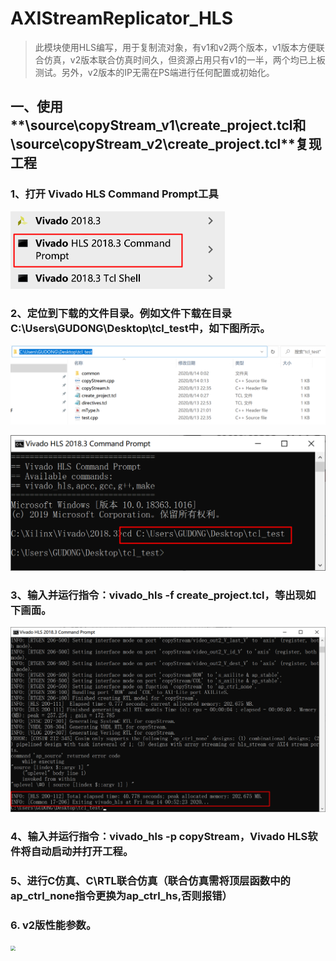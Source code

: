 # AXIStreamReplicator_HLS

> 此模块使用HLS编写，用于复制流对象，有v1和v2两个版本，v1版本方便联合仿真，v2版本联合仿真时间久，但资源占用只有v1的一半，两个均已上板测试。另外，v2版本的IP无需在PS端进行任何配置或初始化。
>

## 一、使用**\source\copyStream_v1\create_project.tcl**和**\source\copyStream_v2\create_project.tcl**复现工程

### 1、打开 Vivado HLS Command Prompt工具

<img src="./images/1.png" style="zoom:50%;" />

### 2、定位到下载的文件目录。例如文件下载在目录**C:\Users\GUDONG\Desktop\tcl_test**中，如下图所示。

![](./images/2.png)



<img src="./images/3.png" style="zoom:50%;" />

### 3、输入并运行指令：vivado_hls -f create_project.tcl，等出现如下画面。

![](./images/4.png)

### 4、输入并运行指令：vivado_hls -p copyStream，Vivado HLS软件将自动启动并打开工程。

### 5、进行C仿真、C\RTL联合仿真（联合仿真需将顶层函数中的ap_ctrl_none指令更换为ap_ctrl_hs,否则报错）

### 6. v2版性能参数。

<img src="F:\MyGit\AXIStreamReplicator_HLS\images\5.png" style="zoom:50%;" />